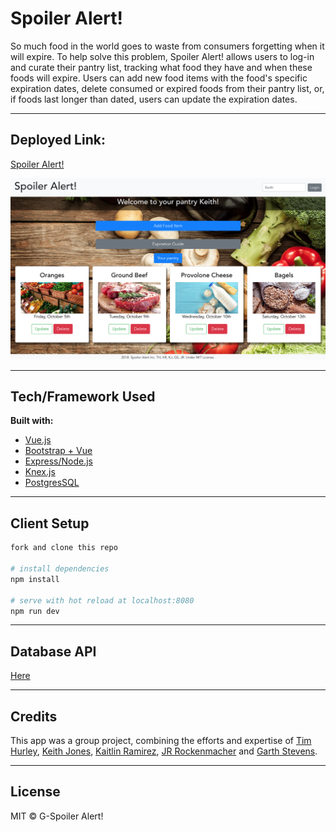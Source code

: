 # Spoiler Alert!

So much food in the world goes to waste from consumers forgetting when it will expire. To help solve this problem, Spoiler Alert! allows users to log-in and curate their pantry list, tracking what food they have and when these foods will expire. Users can add new food items with the food's specific expiration dates, delete consumed or expired foods from their pantry list, or, if foods last longer than dated, users can update the expiration dates.

---

## Deployed Link:

[Spoiler Alert!](https://spoiler-alert-6e53f.firebaseapp.com/?#/)

![Spoiler Alert! Screenshot](./Spoiler-Alert-Screenshot.png)

---

## Tech/Framework Used

<b>Built with:</b>
- [Vue.js](https://vuejs.org/)
- [Bootstrap + Vue](https://bootstrap-vue.js.org/)
- [Express/Node.js](http://expressjs.com/)
- [Knex.js](https://knexjs.org/)
- [PostgresSQL](https://www.postgresql.org/)

---

## Client Setup

``` bash
fork and clone this repo

# install dependencies
npm install

# serve with hot reload at localhost:8080
npm run dev

```

---

## Database API

[Here](https://github.com/g-spoiler-alert/spoiler-alert-be)

---

## Credits

This app was a group project, combining the efforts and expertise of [Tim Hurley](https://github.com/yhtomitim), [Keith Jones](https://github.com/joneskc), [Kaitlin Ramirez](https://github.com/kaitlinramirez), [JR Rockenmacher](https://github.com/JRockenmacher) and [Garth Stevens](https://github.com/GarthStevens5).

---

## License

MIT © G-Spoiler Alert!